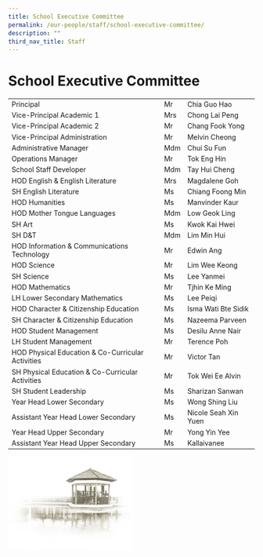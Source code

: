 ```yaml
---
title: School Executive Committee
permalink: /our-people/staff/school-executive-committee/
description: ""
third_nav_title: Staff
---
```

# **School Executive Committee**

|  	|  	|  	|
|---	|---	|---	|
| Principal 	| Mr 	| Chia Guo Hao 	|
| Vice-Principal Academic 1 	| Mrs 	| Chong Lai Peng 	|
| Vice-Principal Academic 2 	| Mr 	| Chang Fook Yong 	|
| Vice-Principal Administration  	| Mr  	| Melvin Cheong  	|
| Administrative Manager 	| Mdm 	| Chui Su Fun 	|
| Operations Manager 	| Mr 	| Tok Eng Hin 	|
| School Staff Developer  	| Mdm 	| Tay Hui Cheng  	|
| HOD English &amp; English Literature 	| Mrs 	| Magdalene Goh 	|
| SH English Literature 	| Ms 	| Chiang Foong Min 	|
| HOD Humanities 	| Ms 	| Manvinder Kaur 	|
| HOD Mother Tongue Languages 	| Mdm 	| Low Geok Ling 	|
| SH Art 	| Ms  	| Kwok Kai Hwei   	|
| SH D&amp;T  	| Mdm  	| Lim Min Hui   	|
| HOD Information &amp; Communications Technology 	| Mr 	| Edwin Ang 	|
| HOD Science 	| Mr 	| Lim Wee Keong 	|
| SH Science  	| Ms 	| Lee Yanmei  	|
| HOD Mathematics 	| Mr 	| Tjhin Ke Ming 	|
| LH Lower Secondary Mathematics 	| Ms 	| Lee Peiqi 	|
| HOD Character &amp; Citizenship Education 	| Ms 	| Isma Wati Bte Sidik 	|
| SH Character &amp; Citizenship Education 	| Ms 	| Nazeema Parveen 	|
| HOD Student Management 	| Ms 	| Desilu Anne Nair 	|
| LH Student Management 	| Mr 	| Terence Poh 	|
| HOD Physical Education &amp; Co-Curricular Activities 	| Mr 	| Victor Tan 	|
| SH Physical Education &amp; Co-Curricular Activities 	| Mr 	| Tok Wei Ee Alvin 	|
| SH Student Leadership 	| Ms 	| Sharizan Sanwan 	|
| Year Head Lower Secondary 	| Ms 	| Wong Shing Liu 	|
| Assistant Year Head Lower Secondary 	| Ms 	| Nicole Seah Xin Yuen 	|
| Year Head Upper Secondary 	| Mr 	| Yong Yin Yee 	|
| Assistant Year Head Upper Secondary  	| Ms 	| Kallaivanee 	|

<img src="/images/pavilion.png" style="width:50%">